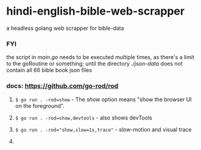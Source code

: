 # hindi-english-bible-web-scrapper
a headless golang web scrapper for bible-data


### FYI

the script in _main.go_ needs to be executed multiple times,
as there's a limit to the goRoutine or something;
until the directory _./json-data_ does not contain all 66 bible book json files

### docs: https://github.com/go-rod/rod

1. `$ go run . -rod=show` - The _show_ option means "show the browser UI on the foreground".

2. `$ go run . -rod=show,devtools` - also shows devTools

3. `$ go run . -rod="show,slow=1s,trace"` - slow-motion and visual trace

4.
